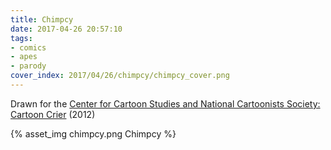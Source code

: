 ```yaml
---
title: Chimpcy
date: 2017-04-26 20:57:10
tags:
- comics
- apes
- parody
cover_index: 2017/04/26/chimpcy/chimpcy_cover.png
---
```

Drawn for the [Center for Cartoon Studies and National Cartoonists Society: Cartoon Crier](http://www.cartoonstudies.org/index.php/2012/05/20/read-the-cartoon-crier-online-today/) (2012)

{% asset_img chimpcy.png Chimpcy %}
